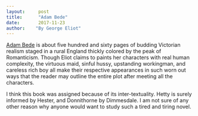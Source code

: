 ```yaml
---
layout:     post
title:      "Adam Bede"
date:       2017-11-23
author:    "By George Eliot"
---
```


[Adam Bede](http://amzn.to/2zjiUbN) is about five hundred and sixty pages of budding Victorian realism staged in a rural England thickly colored by the peak of Romanticism. Though Eliot claims to paints her characters with real human complexity, the virtuous maid, sinful hussy, upstanding workingman, and careless rich boy all make their respective appearances in such worn out ways that the reader may outline the entire plot after meeting all the characters. 

I think this book was assigned because of its inter-textuality. Hetty is surely informed by Hester, and Donnithorne by Dimmesdale. I am not sure of any other reason why anyone would want to study such a tired and tiring novel. 